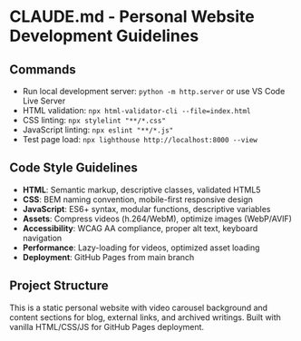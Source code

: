 # CLAUDE.md - Personal Website Development Guidelines

## Commands
- Run local development server: `python -m http.server` or use VS Code Live Server
- HTML validation: `npx html-validator-cli --file=index.html`
- CSS linting: `npx stylelint "**/*.css"`
- JavaScript linting: `npx eslint "**/*.js"`
- Test page load: `npx lighthouse http://localhost:8000 --view`

## Code Style Guidelines
- **HTML**: Semantic markup, descriptive classes, validated HTML5
- **CSS**: BEM naming convention, mobile-first responsive design
- **JavaScript**: ES6+ syntax, modular functions, descriptive variables
- **Assets**: Compress videos (h.264/WebM), optimize images (WebP/AVIF)
- **Accessibility**: WCAG AA compliance, proper alt text, keyboard navigation
- **Performance**: Lazy-loading for videos, optimized asset loading
- **Deployment**: GitHub Pages from main branch

## Project Structure
This is a static personal website with video carousel background and content
sections for blog, external links, and archived writings. Built with
vanilla HTML/CSS/JS for GitHub Pages deployment.